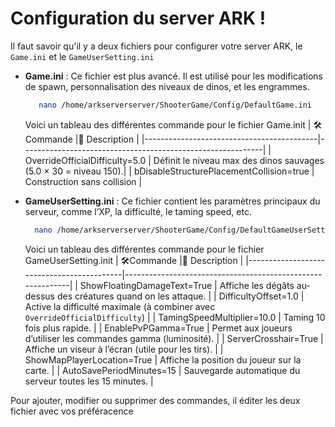 # Configuration du server ARK ! 
Il faut savoir qu'il y a deux fichiers pour configurer votre server ARK, le `Game.ini` et le `GameUserSetting.ini` 
- **Game.ini** : Ce fichier est plus avancé. Il est utilisé pour les modifications de spawn, personnalisation des niveaux de dinos, et les engrammes.
     ```bash
        nano /home/arkserverserver/ShooterGame/Config/DefaultGame.ini
     ```
     Voici un tableau des différentes commande pour le fichier Game.init
     | 🛠️Commande                               |🧩 Description                                             |
     |-------------------------------------------|------------------------------------------------------------|
     | OverrideOfficialDifficulty=5.0 | Définit le niveau max des dinos sauvages (5.0 × 30 = niveau 150).|
     | bDisableStructurePlacementCollision=true | Construction sans collision |

- **GameUserSetting.ini** : Ce fichier contient les paramètres principaux du serveur, comme l’XP, la difficulté, le taming speed, etc.
     ```bash
       nano /home/arkserverserver/ShooterGame/Config/DefaultGameUserSetting.ini
     ```
     Voici un tableau des différentes commande pour le fichier GameUserSetting.init
     | 🛠️Commande                               |🧩 Description                                             |
     |-------------------------------------------|------------------------------------------------------------|
     | ShowFloatingDamageText=True | Affiche les dégâts au-dessus des créatures quand on les attaque. |
     | DifficultyOffset=1.0 | Active la difficulté maximale (à combiner avec `OverrideOfficialDifficulty`) |
     | TamingSpeedMultiplier=10.0 | Taming 10 fois plus rapide. |
     | EnablePvPGamma=True | Permet aux joueurs d’utiliser les commandes gamma (luminosité). |
     | ServerCrosshair=True | Affiche un viseur à l’écran (utile pour les tirs). |
     | ShowMapPlayerLocation=True | Affiche la position du joueur sur la carte. |
     | AutoSavePeriodMinutes=15 | Sauvegarde automatique du serveur toutes les 15 minutes. |

Pour ajouter, modifier ou supprimer des commandes, il éditer les deux fichier avec vos préféracence 


